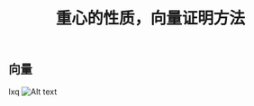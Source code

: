 ﻿---
layout: post
title: 重心的性质，向量证明方法
category: 向量
comments: true
---


## 向量
lxq ![Alt text](http://bihd.github.io/blog/images/Tulips.jpg)
